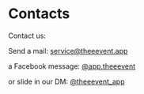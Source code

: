 # Contacts

Contact us:

Send a mail: [service@theeevent.app](mailto:service@theeevent.app)

a Facebook message: [@app.theeevent](https://www.facebook.com/app.theeevent)

or slide in our DM: [@theeevent_app](https://www.instagram.com/theeevent.app/)
